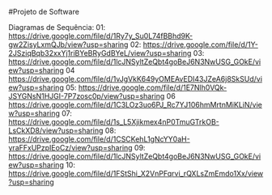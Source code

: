 #Projeto de Software

Diagramas de Sequência:
01: https://drive.google.com/file/d/1Ry7y_Su0L74fBBhd9K-gw2ZisyLxmQJb/view?usp=sharing
02: https://drive.google.com/file/d/1Y-2JSziqBqb32xxYj1riBYeBRyGdBYeL/view?usp=sharing
03: https://drive.google.com/file/d/1lcJNSyltZeQbt4goBeJ6N3NwUSG_GOkE/view?usp=sharing
04 https://drive.google.com/file/d/1vJgVkK649yOMEAvEDI43JZeA6j8SkSUd/view?usp=sharing
05: https://drive.google.com/file/d/1E7Nlh0VQk-JSYGNsN1HJGI-7P7zosc0p/view?usp=sharing
06 https://drive.google.com/file/d/1C3LOz3uo6PJ_Rc7YJ106hmMrtnMiKLiN/view?usp=sharing
07: https://drive.google.com/file/d/1s_L5Xjikmex4nP0TmuGTrkOB-LsCkXD8/view?usp=sharing
08: https://drive.google.com/file/d/1CSCKehL1gNcYY0aH-yraFFxUPzpIEoCz/view?usp=sharing
09: https://drive.google.com/file/d/1lcJNSyltZeQbt4goBeJ6N3NwUSG_GOkE/view?usp=sharing
10: https://drive.google.com/file/d/1FStShi_X2VnPFqrvi_rQXLsZmEmdo1Xx/view?usp=sharing
